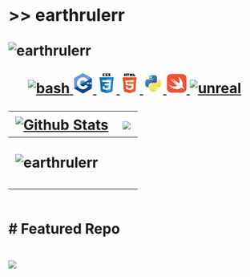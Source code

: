 <p align="center"><b><big><h1> >> <a href="https://earthrulerr.is-a.dev" style="text-decoration: none;">earthrulerr</a></h></big></b><br>
  <br>
  <img src="https://komarev.com/ghpvc/?username=earthrulerrh&label=Profile%20views&color=0e75b6&style=flat" alt="earthrulerr"/>
  
<p align="center"> <a href="https://www.gnu.org/software/bash/" target="_blank" rel="noreferrer"> <img src="https://www.vectorlogo.zone/logos/gnu_bash/gnu_bash-icon.svg" alt="bash" width="40" height="40"/> </a> <a href="https://www.w3schools.com/cpp/" target="_blank" rel="noreferrer"> <img src="https://raw.githubusercontent.com/devicons/devicon/master/icons/cplusplus/cplusplus-original.svg" alt="cplusplus" width="40" height="40"/> </a> <a href="https://www.w3schools.com/css/" target="_blank" rel="noreferrer"> <img src="https://raw.githubusercontent.com/devicons/devicon/master/icons/css3/css3-original-wordmark.svg" alt="css3" width="40" height="40"/> </a> <a href="https://www.w3.org/html/" target="_blank" rel="noreferrer"> <img src="https://raw.githubusercontent.com/devicons/devicon/master/icons/html5/html5-original-wordmark.svg" alt="html5" width="40" height="40"/> </a> <a href="https://www.python.org" target="_blank" rel="noreferrer"> <img src="https://raw.githubusercontent.com/devicons/devicon/master/icons/python/python-original.svg" alt="python" width="40" height="40"/> </a> <a href="https://developer.apple.com/swift/" target="_blank" rel="noreferrer"> <img src="https://raw.githubusercontent.com/devicons/devicon/master/icons/swift/swift-original.svg" alt="swift" width="40" height="40"/> </a> <a href="https://unrealengine.com/" target="_blank" rel="noreferrer"> <img src="https://raw.githubusercontent.com/kenangundogan/fontisto/036b7eca71aab1bef8e6a0518f7329f13ed62f6b/icons/svg/brand/unreal-engine.svg" alt="unreal" width="40" height="40"/> </a> </p>

| <a href="https://github.com/earthrulerr/github-readme-stats"><img align="center" src="https://github-readme-stats.vercel.app/api?username=earthrulerr&show_icons=true&include_all_commits=true&theme=buefy&hide_border=true" alt="Github Stats" /></a> | <a href="https://github.com/earthrulerr/github-readme-stats"><img align="center" src="https://github-readme-stats.vercel.app/api/top-langs/?username=earthrulerr&layout=compact&theme=buefy&hide_border=true" /></a> |
| ------------- | ------------- |
|<p><img align="center" src="https://github-readme-streak-stats.herokuapp.com/?user=earthrulerr&" alt="earthrulerr" /></p>
<br>
<h># Featured Repo</h>
<br><br>
<a href="https://github.com/EarthRulerr/NBAS"> <img align="center" src="https://github-readme-stats.vercel.app/api/pin/?username=earthrulerr&repo=NBAS&theme=buefy" />
</a>
